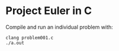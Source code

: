 # Project Euler in C

Compile and run an individual problem with:

```
clang problem001.c
./a.out
```
